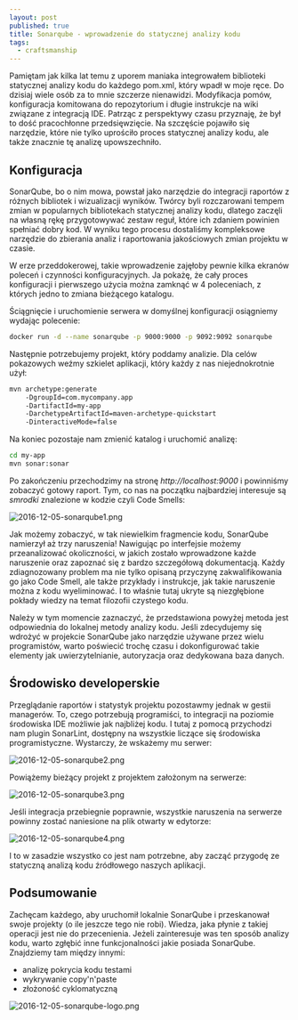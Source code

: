 ```yaml
---
layout: post
published: true
title: Sonarqube - wprowadzenie do statycznej analizy kodu
tags:
  - craftsmanship
---
```

Pamiętam jak kilka lat temu z uporem maniaka integrowałem biblioteki statycznej analizy kodu do każdego pom.xml, który wpadł w moje ręce. Do dzisiaj wiele osób za to mnie szczerze nienawidzi. Modyfikacja pomów, konfiguracja komitowana do repozytorium i długie instrukcje na wiki związane z integracją IDE. Patrząc z perspektywy czasu przyznaję, że był to dość pracochłonne przedsięwzięcie. Na szczęście pojawiło się narzędzie, które nie tylko uprościło proces statycznej analizy kodu, ale także znacznie tę analizę upowszechniło.

## Konfiguracja
SonarQube, bo o nim mowa, powstał jako narzędzie do integracji raportów z różnych bibliotek i wizualizacji wyników. Twórcy byli rozczarowani tempem zmian w popularnych bibliotekach statycznej analizy kodu, dlatego zaczęli na własną rękę przygotowywać zestaw reguł, które ich zdaniem powinien spełniać dobry kod. W wyniku tego procesu dostaliśmy kompleksowe narzędzie do zbierania analiz i raportowania jakościowych zmian projektu w czasie. 

W erze przeddokerowej, takie wprowadzenie zajęłoby pewnie kilka ekranów poleceń i czynności konfiguracyjnych. Ja pokażę, że cały proces konfiguracji i pierwszego użycia można zamknąć w 4 poleceniach, z których jedno to zmiana bieżącego katalogu.

Ściągnięcie i uruchomienie serwera w domyślnej konfiguracji osiągniemy wydając polecenie:

```bash
docker run -d --name sonarqube -p 9000:9000 -p 9092:9092 sonarqube
```

Następnie potrzebujemy projekt, który poddamy analizie. Dla celów pokazowych weźmy szkielet aplikacji, który każdy z nas niejednokrotnie użył:

```bash
mvn archetype:generate 
	-DgroupId=com.mycompany.app 
    -DartifactId=my-app 
    -DarchetypeArtifactId=maven-archetype-quickstart 
    -DinteractiveMode=false
```

Na koniec pozostaje nam zmienić katalog i uruchomić analizę:

```bash
cd my-app
mvn sonar:sonar
```

Po zakończeniu przechodzimy na stronę _http://localhost:9000_ i powinniśmy zobaczyć gotowy raport. Tym, co nas na początku najbardziej interesuje są _smrodki_ znalezione w kodzie czyli Code Smells:

![2016-12-05-sonarqube1.png]({{site.baseurl}}/img/2016-12-05-sonarqube1.png)

Jak możemy zobaczyć, w tak niewielkim fragmencie kodu, SonarQube namierzył aż trzy naruszenia! Nawigując po interfejsie możemy przeanalizować okoliczności, w jakich zostało wprowadzone każde naruszenie oraz zapoznać się z bardzo szczegółową dokumentacją. Każdy zdiagnozowany problem ma nie tylko opisaną przyczynę zakwalifikowania go jako Code Smell, ale także przykłady i instrukcje, jak takie naruszenie można z kodu wyeliminować. I to właśnie tutaj ukryte są niezgłębione pokłady wiedzy na temat filozofii czystego kodu.

Należy w tym momencie zaznaczyć, że przedstawiona powyżej metoda jest odpowiednia do lokalnej metody analizy kodu. Jeśli zdecydujemy się wdrożyć w projekcie SonarQube jako narzędzie używane przez wielu programistów, warto poświecić trochę czasu i dokonfigurować takie elementy jak uwierzytelnianie, autoryzacja oraz dedykowana baza danych.

## Środowisko developerskie

Przeglądanie raportów i statystyk projektu pozostawmy jednak w gestii managerów. To, czego potrzebują programiści, to integracji na poziomie środowiska IDE możliwie jak najbliżej kodu. I tutaj z pomocą przychodzi nam plugin SonarLint, dostępny na wszystkie liczące się środowiska programistyczne. Wystarczy, że wskażemy mu serwer:

![2016-12-05-sonarqube2.png]({{site.baseurl}}/img/2016-12-05-sonarqube2.png)

Powiążemy bieżący projekt z projektem założonym na serwerze:

![2016-12-05-sonarqube3.png]({{site.baseurl}}/img/2016-12-05-sonarqube3.png)

Jeśli integracja przebiegnie poprawnie, wszystkie naruszenia na serwerze powinny zostać naniesione na plik otwarty w edytorze:

![2016-12-05-sonarqube4.png]({{site.baseurl}}/img/2016-12-05-sonarqube4.png)

I to w zasadzie wszystko co jest nam potrzebne, aby zacząć przygodę ze statyczną analizą kodu źródłowego naszych aplikacji.

## Podsumowanie
Zachęcam każdego, aby uruchomił lokalnie SonarQube i przeskanował swoje projekty (o ile jeszcze tego nie robi). Wiedza, jaka płynie z takiej operacji jest nie do przecenienia. Jeżeli zainteresuje was ten sposób analizy kodu, warto zgłębić inne funkcjonalności jakie posiada SonarQube. Znajdziemy tam między innymi:

* analizę pokrycia kodu testami
* wykrywanie copy'n'paste
* złożoność cyklomatyczną

![2016-12-05-sonarqube-logo.png]({{site.baseurl}}/img/2016-12-05-sonarqube-logo.png)
